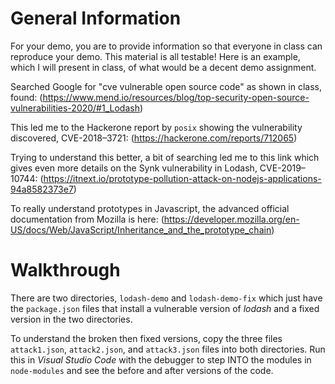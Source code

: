 # General Information
For your demo, you are to provide information so that everyone in class can reproduce your demo.  This material is all testable!  Here is an example, which I will present in class, of what would be a decent demo assignment.

Searched Google for "cve vulnerable open source code" as shown in class, found:
(https://www.mend.io/resources/blog/top-security-open-source-vulnerabilities-2020/#1_Lodash)

This led me to the Hackerone report by `posix` showing the vulnerability discovered, CVE-2018–3721:
(https://hackerone.com/reports/712065)

Trying to understand this better, a bit of searching led me to this link which gives even more details on the Synk vulnerability in Lodash, CVE-2019–10744:
(https://itnext.io/prototype-pollution-attack-on-nodejs-applications-94a8582373e7)

To really understand prototypes in Javascript, the advanced official documentation from Mozilla is here:
(https://developer.mozilla.org/en-US/docs/Web/JavaScript/Inheritance_and_the_prototype_chain)

# Walkthrough
There are two directories, `lodash-demo` and `lodash-demo-fix` which just have the `package.json` files that install a vulnerable version of *lodash* and a fixed version in the two directories.

To understand the broken then fixed versions, copy the three files `attack1.json`, `attack2.json`, and `attack3.json` files into both directories.  Run this in *Visual Studio Code* with the debugger to step INTO the modules in `node-modules` and see the before and after versions of the code. 